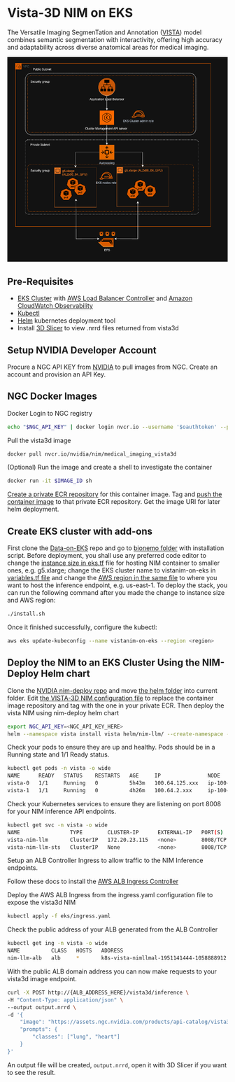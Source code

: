 # Vista-3D NIM on EKS

The Versatile Imaging SegmenTation and Annotation ([VISTA](https://docs.nvidia.com/ai-enterprise/nim-medical-imaging/latest/vista-3d.html)) model combines semantic segmentation with interactivity, offering high accuracy and adaptability across diverse anatomical areas for medical imaging.

![NIM on EKS architecture diagram](../Figures/aws-eks-architecture.png)

## Pre-Requisites

* [EKS Cluster](https://github.com/awslabs/data-on-eks/tree/main/ai-ml/bionemo) with [AWS Load Balancer Controller](https://docs.aws.amazon.com/eks/latest/userguide/lbc-helm.html) and [Amazon CloudWatch Observability](https://docs.aws.amazon.com/eks/latest/userguide/workloads-add-ons-available-eks.html#amazon-cloudwatch-observability) 
* [Kubectl](https://kubernetes.io/docs/tasks/tools/)
* [Helm](https://helm.sh/docs/helm/helm_install/) kubernetes deployment tool
* Install [3D Slicer](https://www.slicer.org/) to view .nrrd files returned from vista3d

## Setup NVIDIA Developer Account

Procure a NGC API KEY from [NVIDIA](https://catalog.ngc.nvidia.com/) to pull images from NGC. Create an account and provision an API Key.

## NGC Docker Images

Docker Login to NGC registry

```bash
echo "$NGC_API_KEY" | docker login nvcr.io --username '$oauthtoken' --password-stdin
```

Pull the vista3d image

```bash
docker pull nvcr.io/nvidia/nim/medical_imaging_vista3d
```

(Optional) Run the image and create a shell to investigate the container

```bash
docker run -it $IMAGE_ID sh
```

[Create a private ECR repository](https://docs.aws.amazon.com/AmazonECR/latest/userguide/repository-create.html) for this container image. Tag and [push the container image](https://docs.aws.amazon.com/AmazonECR/latest/userguide/docker-push-ecr-image.html) to that private ECR repository. Get the image URI for later helm deployment.


## Create EKS cluster with add-ons

First clone the [Data-on-EKS](https://github.com/awslabs/data-on-eks) repo and go to [bionemo folder](https://github.com/awslabs/data-on-eks/tree/main/ai-ml/bionemo) with installation script. Before deployment, you shall use any preferred code editor to change the [instance size in eks.tf](https://github.com/awslabs/data-on-eks/blob/main/ai-ml/bionemo/eks.tf#L117) file for hosting NIM container to smaller ones, e.g. g5.xlarge; change the EKS cluster name to vistanim-on-eks in [variables.tf file](https://github.com/awslabs/data-on-eks/blob/main/ai-ml/bionemo/variables.tf#L3) and change the [AWS region in the same file](https://github.com/awslabs/data-on-eks/blob/main/ai-ml/bionemo/variables.tf#L10) to where you want to host the inference endpoint, e.g. us-east-1. To deploy the stack, you can run the following command after you made the change to instance size and AWS region:

```bash
./install.sh 
```

Once it finished successfully, configure the kubectl:
```bash
aws eks update-kubeconfig --name vistanim-on-eks --region <region>
```

## Deploy the NIM to an EKS Cluster Using the NIM-Deploy Helm chart

Clone the [NVIDIA nim-deploy repo](https://github.com/NVIDIA/nim-deploy/tree/main) and move [the helm folder](https://github.com/NVIDIA/nim-deploy/tree/main/helm) into current folder. Edit [the VISTA-3D NIM configuration file](https://github.com/aws-samples/monai-on-aws-workshop/blob/main/NIMonEKS/vista3d-values.yaml#L2-L3) to replace the container image repository and tag with the one in your private ECR. Then deploy the vista NIM using nim-deploy helm chart

```bash
export NGC_API_KEY=<NGC_API_KEY_HERE>
helm --namespace vista install vista helm/nim-llm/ --create-namespace --set model.ngcAPIKey="$NGC_API_KEY" -f vista3d-values.yaml
```

Check your pods to ensure they are up and healthy. Pods should be in a Running state and 1/1 Ready status.

```bash
kubectl get pods -n vista -o wide
NAME      READY   STATUS    RESTARTS   AGE     IP               NODE                                          NOMINATED NODE   READINESS GATES
vista-0   1/1     Running   0          5h43m   100.64.125.xxx   ip-100-64-89-xxx.us-west-2.compute.internal   <none>           <none>
vista-1   1/1     Running   0          4h26m   100.64.2.xxx     ip-100-64-89-xxx.us-west-2.compute.internal   <none>           <none>
```

Check your Kubernetes services to ensure they are listening on port 8008 for your NIM inference API endpoints.

```bash
kubectl get svc -n vista -o wide
NAME                TYPE        CLUSTER-IP      EXTERNAL-IP   PORT(S)    AGE   SELECTOR
vista-nim-llm       ClusterIP   172.20.23.115   <none>        8008/TCP   28h   app.kubernetes.io/instance=vista,app.kubernetes.io/name=nim-llm
vista-nim-llm-sts   ClusterIP   None            <none>        8008/TCP   28h   app.kubernetes.io/instance=vista,app.kubernetes.io/name=nim-llm
```

Setup an ALB Controller Ingress to allow traffic to the NIM Inference endpoints.

Follow these docs to install the [AWS ALB Ingress Controller](https://kubernetes-sigs.github.io/aws-load-balancer-controller/v2.2/deploy/installation/) 

Deploy the AWS ALB Ingress from the ingress.yaml configuration file to expose the vista3d NIM

```bash
kubectl apply -f eks/ingress.yaml
```

Check the public address of your ALB generated from the ALB Controller

```bash
kubectl get ing -n vista -o wide
NAME          CLASS   HOSTS   ADDRESS                                                                PORTS   AGE
nim-llm-alb   alb     *       k8s-vista-nimllmal-1951141444-1058888912.us-west-2.elb.amazonaws.com   80      5h42m
```

With the public ALB domain address you can now make requests to your vista3d image endpoint.

```bash
curl -X POST http://{ALB_ADDRESS_HERE}/vista3d/inference \
-H "Content-Type: application/json" \
--output output.nrrd \
-d '{
    "image": "https://assets.ngc.nvidia.com/products/api-catalog/vista3d/example-1.nii.gz",
    "prompts": {
        "classes": ["lung", "heart"]
    }
}'
```

An output file will be created, `output.nrrd`, open it with 3D Slicer if you want to see the result.

